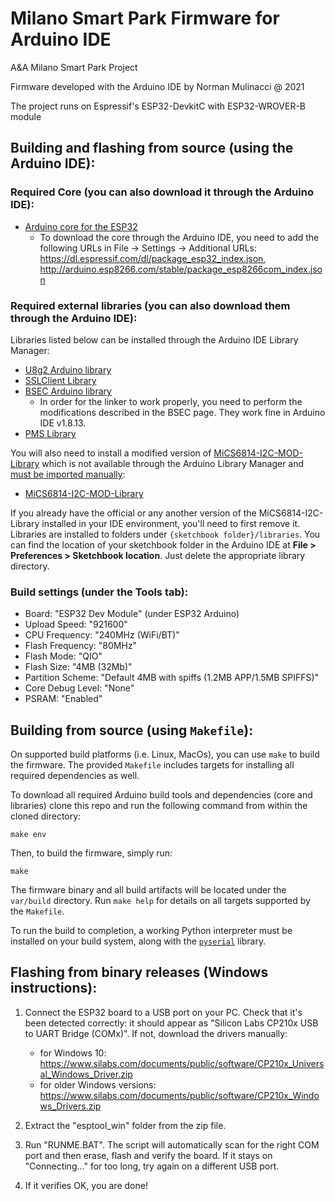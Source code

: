 # Milano Smart Park Firmware for Arduino IDE

A&A Milano Smart Park Project

Firmware developed with the Arduino IDE by Norman Mulinacci @ 2021

The project runs on Espressif's ESP32-DevkitC with ESP32-WROVER-B module

## Building and flashing from source (using the Arduino IDE):

### Required Core (you can also download it through the Arduino IDE):

- [Arduino core for the ESP32](https://github.com/espressif/arduino-esp32)
    + To download the core through the Arduino IDE, you need to add the following URLs in File -> Settings -> Additional URLs:
    https://dl.espressif.com/dl/package_esp32_index.json, http://arduino.esp8266.com/stable/package_esp8266com_index.json

### Required external libraries (you can also download them through the Arduino IDE):

Libraries listed below can be installed through the Arduino IDE Library Manager:
- [U8g2 Arduino library](https://github.com/olikraus/U8g2_Arduino)
- [SSLClient Library](https://github.com/OPEnSLab-OSU/SSLClient)
- [BSEC Arduino library](https://github.com/BoschSensortec/BSEC-Arduino-library)
	+ In order for the linker to work properly, you need to perform the modifications described in the BSEC page. They work fine in Arduino IDE v1.8.13.
- [PMS Library](https://github.com/fu-hsi/pms)

You will also need to install a modified version of [MiCS6814-I2C-MOD-Library](https://github.com/eNBeWe/MiCS6814-I2C-Library/network) which is not available through the Arduino Library Manager and [must be imported manually](https://www.arduino.cc/en/Guide/Libraries#importing-a-zip-library):
- [MiCS6814-I2C-MOD-Library](https://github.com/A-A-Milano-Smart-Park/MiCS6814-I2C-MOD-Library)

If you already have the official or any another version of the MiCS6814-I2C-Library installed in your IDE environment, you'll need to first remove it. Libraries are installed to folders under `{sketchbook folder}/libraries`. You can find the location of your sketchbook folder in the Arduino IDE at **File > Preferences > Sketchbook location**. Just delete the appropriate library directory.

### Build settings (under the Tools tab):

- Board: "ESP32 Dev Module" (under ESP32 Arduino)
- Upload Speed: "921600"
- CPU Frequency: "240MHz (WiFi/BT)"
- Flash Frequency: "80MHz"
- Flash Mode: "QIO"
- Flash Size: "4MB (32Mb)"
- Partition Scheme: "Default 4MB with spiffs (1.2MB APP/1.5MB SPIFFS)"
- Core Debug Level: "None"
- PSRAM: "Enabled"

## Building from source (using `Makefile`):

On supported build platforms (i.e. Linux, MacOs), you can use `make` to build
the firmware.  The provided `Makefile` includes targets for installing all required
dependencies as well.

To download all required Arduino build tools and dependencies (core and
libraries) clone this repo and run the following command from within the cloned
directory:

```
make env
```

Then, to build the firmware, simply run:

```
make
```

The firmware binary and all build artifacts will be located under the `var/build`
directory. Run `make help` for details on all targets supported by the `Makefile`.

To run the build to completion, a working Python interpreter must be installed
on your build system, along with the
[`pyserial`](https://pypi.org/project/pyserial/) library.

## Flashing from binary releases (Windows instructions):

1. Connect the ESP32 board to a USB port on your PC. Check that it's been detected correctly:
   it should appear as "Silicon Labs CP210x USB to UART Bridge (COMx)".
   If not, download the drivers manually: 
	+ for Windows 10: https://www.silabs.com/documents/public/software/CP210x_Universal_Windows_Driver.zip
	+ for older Windows versions: https://www.silabs.com/documents/public/software/CP210x_Windows_Drivers.zip
	
2. Extract the "esptool_win" folder from the zip file.

3. Run "RUNME.BAT". The script will automatically scan for the right COM port and then erase, flash and verify the board.
   If it stays on "Connecting..." for too long, try again on a different USB port.

4. If it verifies OK, you are done!

